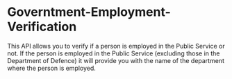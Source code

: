 # Governtment-Employment-Verification
This API allows you to verify if a person is employed in the Public Service or not. If the person is employed in the Public Service (excluding those in the Department of Defence) it will provide you with the name of the department where the person is employed.
